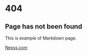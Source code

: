 # 404

## Page has not been found

This is example of Markdown page.

[Nexss.com](https://nexss.com)
